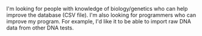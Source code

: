 I'm looking for people with knowledge of biology/genetics who can help improve the database (CSV file).
I'm also looking for programmers who can improve my program. For example, I'd like it to be able to import raw DNA data from other DNA tests.
